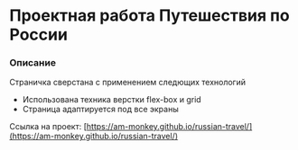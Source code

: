 # Проектная работа Путешествия по России

### Описание
Страничка сверстана с применением следющих технологий
* Использована техника верстки flex-box и grid
* Страница адаптируется под все экраны

Ссылка на проект:
[https://am-monkey.github.io/russian-travel/](https://am-monkey.github.io/russian-travel/)
